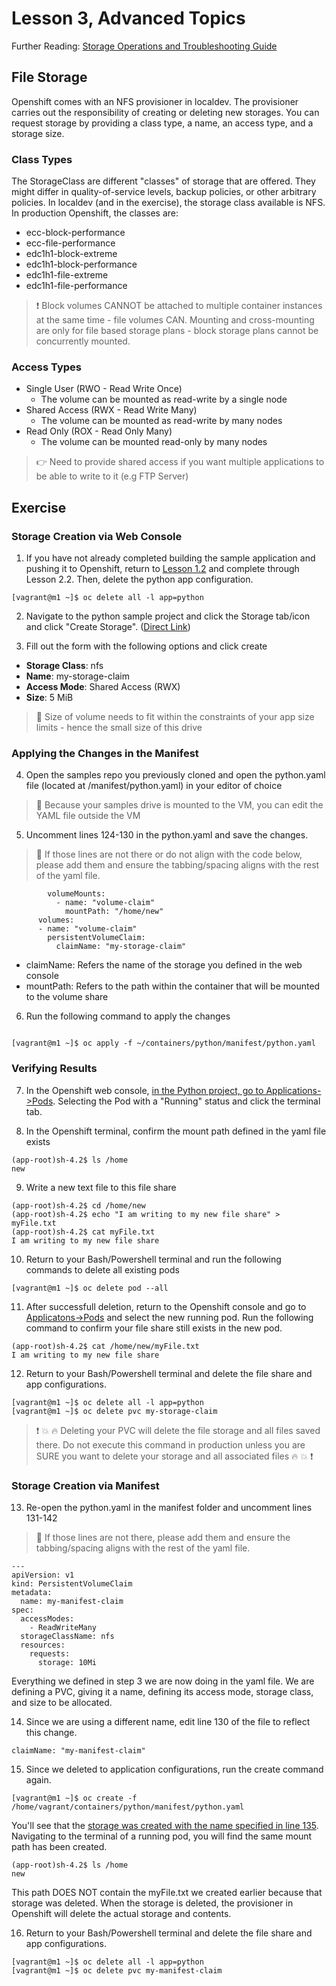 # Lesson 3, Advanced Topics

Further Reading: [Storage Operations and Troubleshooting Guide](https://github.ford.com/Containers/k8s-platform/blob/master/Day2/CaaS_Applications/User_docs/storage_troubleshooting_day2_guide.md#storage-operations-and-troubleshooting-guide)

## File Storage

Openshift comes with an NFS provisioner in localdev. The provisioner carries out the responsibility of creating or deleting new storages. You can request storage by providing a class type, a name, an access type, and a storage size. 

### Class Types

The StorageClass are different "classes" of storage that are offered. They might differ in quality-of-service levels, backup policies, or other arbitrary policies. In localdev (and in the exercise), the storage class available is NFS. In production Openshift, the classes are: 

- ecc-block-performance
- ecc-file-performance
- edc1h1-block-extreme
- edc1h1-block-performance
- edc1h1-file-extreme
- edc1h1-file-performance

> :exclamation: Block volumes CANNOT be attached to multiple container instances at the same time - file volumes CAN. Mounting and cross-mounting are only for file based storage plans - block storage plans cannot be concurrently mounted.

### Access Types

- Single User (RWO - Read Write Once)
  - The volume can be mounted as read-write by a single node
- Shared Access (RWX - Read Write Many)
  - The volume can be mounted as read-write by many nodes
- Read Only (ROX - Read Only Many)
  - The volume can be mounted read-only by many nodes

> :point_right: Need to provide shared access if you want multiple applications to be able to write to it (e.g FTP Server)

## Exercise

### Storage Creation via Web Console

1. If you have not already completed building the sample application and pushing it to Openshift, return to [Lesson 1.2](https://github.ford.com/JPOTTE46/caas-workshop/blob/master/lesson1.2.md) and complete through Lesson 2.2. Then, delete the python app configuration. 

```
[vagrant@m1 ~]$ oc delete all -l app=python
```

2. Navigate to the python sample project and click the Storage tab/icon and click "Create Storage". ([Direct Link](https://api.oc.local:8443/console/project/python/browse/storage))

3. Fill out the form with the following options and click create
- **Storage Class**: nfs
- **Name**: my-storage-claim
- **Access Mode**: Shared Access (RWX)
- **Size**: 5 MiB

> :floppy_disk: Size of volume needs to fit within the constraints of your app size limits - hence the small size of this drive

### Applying the Changes in the Manifest

4. Open the samples repo you previously cloned and open the python.yaml file (located at /manifest/python.yaml) in your editor of choice

> :raised_hands: Because your samples drive is mounted to the VM, you can edit the YAML file outside the VM

5. Uncomment lines 124-130 in the python.yaml and save the changes. 

> :eyes: If those lines are not there or do not align with the code below, please add them and ensure the tabbing/spacing aligns with the rest of the yaml file. 

```
        volumeMounts:
          - name: "volume-claim"
            mountPath: "/home/new"
      volumes:
      - name: "volume-claim"
        persistentVolumeClaim:
          claimName: "my-storage-claim"
```

- claimName: Refers the name of the storage you defined in the web console
- mountPath: Refers to the path within the container that will be mounted to the volume share

6. Run the following command to apply the changes

```

[vagrant@m1 ~]$ oc apply -f ~/containers/python/manifest/python.yaml
```

### Verifying Results

7. In the Openshift web console, [in the Python project, go to Applications->Pods](https://api.oc.local:8443/console/project/python/browse/pods). Selecting the Pod with a "Running" status and click the terminal tab. 

8. In the Openshift terminal, confirm the mount path defined in the yaml file exists

```
(app-root)sh-4.2$ ls /home
new
```

9. Write a new text file to this file share

```
(app-root)sh-4.2$ cd /home/new
(app-root)sh-4.2$ echo "I am writing to my new file share" > myFile.txt
(app-root)sh-4.2$ cat myFile.txt
I am writing to my new file share
```

10. Return to your Bash/Powershell terminal and run the following commands to delete all existing pods

```
[vagrant@m1 ~]$ oc delete pod --all
```

11. After successfull deletion, return to the Openshift console and go to [Applicatons->Pods](https://api.oc.local:8443/console/project/python/browse/pods) and select the new running pod. Run the following command to confirm your file share still exists in the new pod. 

```
(app-root)sh-4.2$ cat /home/new/myFile.txt
I am writing to my new file share
```

12. Return to your Bash/Powershell terminal and delete the file share and app configurations.

```
[vagrant@m1 ~]$ oc delete all -l app=python
[vagrant@m1 ~]$ oc delete pvc my-storage-claim
```

> :exclamation: :collision: :fire: Deleting your PVC will delete the file storage and all files saved there. Do not execute this command in production unless you are SURE you want to delete your storage and all associated files :fire: :collision: :exclamation:

### Storage Creation via Manifest

13. Re-open the python.yaml in the manifest folder and uncomment lines 131-142

> :eyes: If those lines are not there, please add them and ensure the tabbing/spacing aligns with the rest of the yaml file. 

```
---
apiVersion: v1
kind: PersistentVolumeClaim
metadata:
  name: my-manifest-claim
spec:
  accessModes:
    - ReadWriteMany
  storageClassName: nfs
  resources:
    requests:
      storage: 10Mi
```

Everything we defined in step 3 we are now doing in the yaml file. We are defining a PVC, giving it a name, defining its access mode, storage class, and size to be allocated. 

14. Since we are using a different name, edit line 130 of the file to reflect this change.

```
claimName: "my-manifest-claim"
```

15. Since we deleted to application configurations, run the create command again. 

```
[vagrant@m1 ~]$ oc create -f /home/vagrant/containers/python/manifest/python.yaml
```

You'll see that the [storage was created with the name specified in line 135](https://api.oc.local:8443/console/project/python/browse/storage). Navigating to the terminal of a running pod, you will find the same mount path has been created. 

```
(app-root)sh-4.2$ ls /home
new
```

This path DOES NOT contain the myFile.txt we created earlier because that storage was deleted. When the storage is deleted, the provisioner in Openshift will delete the actual storage and contents.

16. Return to your Bash/Powershell terminal and delete the file share and app configurations.

```
[vagrant@m1 ~]$ oc delete all -l app=python
[vagrant@m1 ~]$ oc delete pvc my-manifest-claim
```

